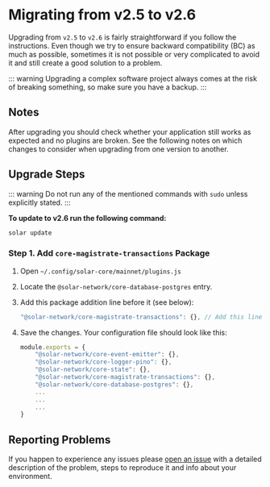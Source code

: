 # Migrating from v2.5 to v2.6

Upgrading from `v2.5` to `v2.6` is fairly straightforward if you follow the instructions. Even though we try to ensure backward compatibility (BC) as much as possible, sometimes it is not possible or very complicated to avoid it and still create a good solution to a problem.

::: warning
Upgrading a complex software project always comes at the risk of breaking something, so make sure you have a backup.
:::

## Notes

After upgrading you should check whether your application still works as expected and no plugins are broken. See the following notes on which changes to consider when upgrading from one version to another.

## Upgrade Steps

::: warning
Do not run any of the mentioned commands with `sudo` unless explicitly stated.
:::

**To update to v2.6 run the following command:**

```bash
solar update
```

### Step 1. Add `core-magistrate-transactions` Package

1. Open `~/.config/solar-core/mainnet/plugins.js`
2. Locate the `@solar-network/core-database-postgres` entry.
3. Add this package addition line before it (see below):

   ```js
   "@solar-network/core-magistrate-transactions": {}, // Add this line before it
   ```

4. Save the changes. Your configuration file should look like this:

   ```js
   module.exports = {
       "@solar-network/core-event-emitter": {},
       "@solar-network/core-logger-pino": {},
       "@solar-network/core-state": {},
       "@solar-network/core-magistrate-transactions": {},
       "@solar-network/core-database-postgres": {},
       ...
       ...
       ...
   }
   ```

## Reporting Problems

If you happen to experience any issues please [open an issue](https://github.com/solar-network/solar-core/issues/new?template=Bug_report.md) with a detailed description of the problem, steps to reproduce it and info about your environment.
